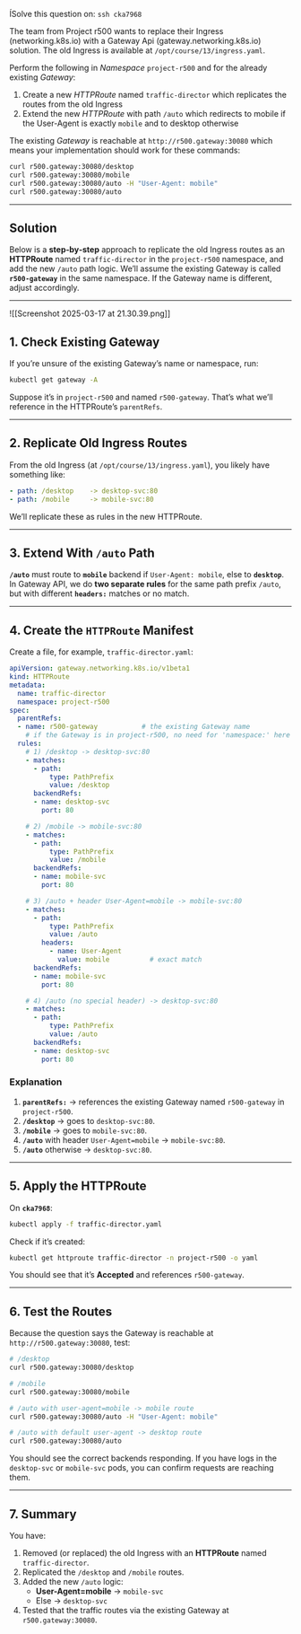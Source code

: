ÍSolve this question on: `ssh cka7968`

The team from Project r500 wants to replace their Ingress (networking.k8s.io) with a Gateway Api (gateway.networking.k8s.io) solution. The old Ingress is available at `/opt/course/13/ingress.yaml`.

Perform the following in _Namespace_ `project-r500` and for the already existing _Gateway_:

1. Create a new _HTTPRoute_ named `traffic-director` which replicates the routes from the old Ingress
2. Extend the new _HTTPRoute_ with path `/auto` which redirects to mobile if the User-Agent is exactly `mobile` and to desktop otherwise

The existing _Gateway_ is reachable at `http://r500.gateway:30080` which means your implementation should work for these commands:

```bash
curl r500.gateway:30080/desktop
curl r500.gateway:30080/mobile
curl r500.gateway:30080/auto -H "User-Agent: mobile" 
curl r500.gateway:30080/auto
```


----

## Solution

Below is a **step‐by‐step** approach to replicate the old Ingress routes as an **HTTPRoute** named `traffic-director` in the `project-r500` namespace, and add the new `/auto` path logic. We’ll assume the existing Gateway is called **`r500-gateway`** in the same namespace. If the Gateway name is different, adjust accordingly.

---

![[Screenshot 2025-03-17 at 21.30.39.png]]


## 1. Check Existing Gateway

If you’re unsure of the existing Gateway’s name or namespace, run:

```bash
kubectl get gateway -A
```

Suppose it’s in `project-r500` and named `r500-gateway`. That’s what we’ll reference in the HTTPRoute’s `parentRefs`.

---

## 2. Replicate Old Ingress Routes

From the old Ingress (at `/opt/course/13/ingress.yaml`), you likely have something like:

```yaml
- path: /desktop    -> desktop-svc:80
- path: /mobile     -> mobile-svc:80
```

We’ll replicate these as rules in the new HTTPRoute.

---

## 3. Extend With `/auto` Path

**`/auto`** must route to **`mobile`** backend if `User-Agent: mobile`, else to **`desktop`**. In Gateway API, we do **two separate rules** for the same path prefix `/auto`, but with different **`headers:`** matches or no match.

---

## 4. Create the `HTTPRoute` Manifest

Create a file, for example, `traffic-director.yaml`:

```yaml
apiVersion: gateway.networking.k8s.io/v1beta1
kind: HTTPRoute
metadata:
  name: traffic-director
  namespace: project-r500
spec:
  parentRefs:
  - name: r500-gateway           # the existing Gateway name
    # if the Gateway is in project-r500, no need for 'namespace:' here
  rules:
    # 1) /desktop -> desktop-svc:80
    - matches:
      - path:
          type: PathPrefix
          value: /desktop
      backendRefs:
      - name: desktop-svc
        port: 80

    # 2) /mobile -> mobile-svc:80
    - matches:
      - path:
          type: PathPrefix
          value: /mobile
      backendRefs:
      - name: mobile-svc
        port: 80

    # 3) /auto + header User-Agent=mobile -> mobile-svc:80
    - matches:
      - path:
          type: PathPrefix
          value: /auto
        headers:
          - name: User-Agent
            value: mobile          # exact match
      backendRefs:
      - name: mobile-svc
        port: 80

    # 4) /auto (no special header) -> desktop-svc:80
    - matches:
      - path:
          type: PathPrefix
          value: /auto
      backendRefs:
      - name: desktop-svc
        port: 80
```

### Explanation

1. **`parentRefs:`** → references the existing Gateway named `r500-gateway` in `project-r500`.
2. **`/desktop`** → goes to `desktop-svc:80`.
3. **`/mobile`** → goes to `mobile-svc:80`.
4. **`/auto`** with header `User-Agent=mobile` → `mobile-svc:80`.
5. **`/auto`** otherwise → `desktop-svc:80`.

---

## 5. Apply the HTTPRoute

On **`cka7968`**:

```bash
kubectl apply -f traffic-director.yaml
```

Check if it’s created:

```bash
kubectl get httproute traffic-director -n project-r500 -o yaml
```

You should see that it’s **Accepted** and references `r500-gateway`.

---

## 6. Test the Routes

Because the question says the Gateway is reachable at `http://r500.gateway:30080`, test:

```bash
# /desktop
curl r500.gateway:30080/desktop

# /mobile
curl r500.gateway:30080/mobile

# /auto with user-agent=mobile -> mobile route
curl r500.gateway:30080/auto -H "User-Agent: mobile"

# /auto with default user-agent -> desktop route
curl r500.gateway:30080/auto
```

You should see the correct backends responding. If you have logs in the `desktop-svc` or `mobile-svc` pods, you can confirm requests are reaching them.

---

## 7. Summary

You have:

1. Removed (or replaced) the old Ingress with an **HTTPRoute** named `traffic-director`.
2. Replicated the `/desktop` and `/mobile` routes.
3. Added the new `/auto` logic:
    - **User-Agent=mobile** → `mobile-svc`
    - Else → `desktop-svc`
4. Tested that the traffic routes via the existing Gateway at `r500.gateway:30080`.
